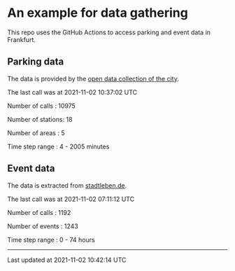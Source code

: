 # An example for data gathering

This repo uses the GitHub Actions to access parking and event data in Frankfurt.

## Parking data
The data is provided by the [open data collection of the city](https://www.offenedaten.frankfurt.de/).

The last call was at 2021-11-02 10:37:02 UTC

Number of calls   : 10975

Number of stations:    18

Number of areas   :     5

Time step range   :     4 -  2005 minutes


## Event data
The data is extracted from [stadtleben.de](https://stadtleben.de/frankfurt/).

The last call was at 2021-11-02 07:11:12 UTC

Number of calls   : 1192

Number of events  : 1243

Time step range   :    0 -   74 hours


----

Last updated at 2021-11-02 10:42:14 UTC
